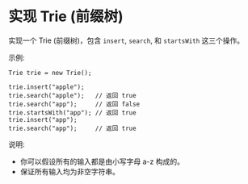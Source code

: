 # 实现 Trie (前缀树)

实现一个 Trie (前缀树)，包含 `insert`, `search`, 和 `startsWith` 这三个操作。

示例:

```
Trie trie = new Trie();

trie.insert("apple");
trie.search("apple");   // 返回 true
trie.search("app");     // 返回 false
trie.startsWith("app"); // 返回 true
trie.insert("app");   
trie.search("app");     // 返回 true
```

说明:
- 你可以假设所有的输入都是由小写字母 a-z 构成的。
- 保证所有输入均为非空字符串。
